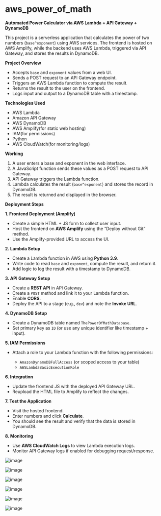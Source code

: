 # aws_power_of_math

**Automated Power Calculator via AWS Lambda + API Gateway + DynamoDB**

This project is a serverless application that calculates the power of two numbers (`base^exponent`) using AWS services. The frontend is hosted on AWS Amplify, while the backend uses AWS Lambda, triggered via API Gateway, and stores the results in DynamoDB.

**Project Overview**
* Accepts `base` and `exponent` values from a web UI.
* Sends a POST request to an API Gateway endpoint.
* Triggers an AWS Lambda function to compute the result.
* Returns the result to the user on the frontend.
* Logs input and output to a DynamoDB table with a timestamp.
 
**Technologies Used**
* AWS Lambda
* Amazon API Gateway
* AWS DynamoDB
* AWS Amplify(for static web hosting)
* IAM(for permissions)
* Python
* AWS CloudWatch(for monitoring/logs)

**Working**
1. A user enters a base and exponent in the web interface.
2. A JavaScript function sends these values as a POST request to API Gateway.
3. API Gateway triggers the Lambda function.
4. Lambda calculates the result (`base^exponent`) and stores the record in DynamoDB.
5. The result is returned and displayed in the browser.
 
**Deployment Steps**

**1. Frontend Deployment (Amplify)**
* Create a simple HTML + JS form to collect user input.
* Host the frontend on **AWS Amplify** using the “Deploy without Git” method.
* Use the Amplify-provided URL to access the UI.

**2. Lambda Setup**
* Create a Lambda function in AWS using **Python 3.9**.
* Write code to read `base` and `exponent`, compute the result, and return it.
* Add logic to log the result with a timestamp to DynamoDB.

**3. API Gateway Setup**
* Create a **REST API** in API Gateway.
* Create a `POST` method and link it to your Lambda function.
* Enable **CORS**.
* Deploy the API to a stage (e.g., `dev`) and note the **Invoke URL**.

**4. DynamoDB Setup**
* Create a DynamoDB table named `ThePowerOfMathDatabase`.
* Set primary key as `ID` (or use any unique identifier like timestamp + input).

**5. IAM Permissions**
* Attach a role to your Lambda function with the following permissions:

  * `AmazonDynamoDBFullAccess` (or scoped access to your table)
  * `AWSLambdaBasicExecutionRole`

**6. Integration**
* Update the frontend JS with the deployed API Gateway URL.
* Reupload the HTML file to Amplify to reflect the changes.

**7. Test the Application**
* Visit the hosted frontend.
* Enter numbers and click **Calculate**.
* You should see the result and verify that the data is stored in DynamoDB.
 
**8. Monitoring**
* Use **AWS CloudWatch Logs** to view Lambda execution logs.
* Monitor API Gateway logs if enabled for debugging request/response.

![image](https://github.com/user-attachments/assets/1a186da3-55b0-4c50-81c0-81bcf9eb836f)

![image](https://github.com/user-attachments/assets/0ebd8451-187d-4ec9-9ca8-5ceec116d82b)

![image](https://github.com/user-attachments/assets/d0535d07-f952-4118-beae-5ec73b90fa5d)

![image](https://github.com/user-attachments/assets/55cab539-5ac8-4ca2-87dc-3dd27172d1b9)

![image](https://github.com/user-attachments/assets/14c4e8e0-b9b6-4beb-a5a3-65fb4b18a4bd)

![image](https://github.com/user-attachments/assets/ab6492c2-0668-4537-b447-fb8c11a62158)








